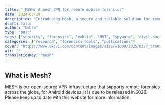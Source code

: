 ```yaml
---
title: "_MESH: A mesh VPN for remote mobile forensics"
date: 2024-03-19
description: "Introducing Mesh, a secure and scalable solution for remote mobile forensic analysis that empowers civil society researchers to investigate spyware and malicious implants."
draft: false
author: "Umbra"
type: "post"
tags: ["security", "forensics", "mobile", "MVT", "spyware", "civil-society"]
categories: ["research", "forensics-tools", "publications"]
cover: "https://www.0x0v1.com/content/images/size/w1000/2025/03/7_transparent.png"
alt: ""
translationKey: "mesh"
---
```


## What is Mesh?

MESH is our open-source VPN infrastructure that supports remote forensics across the globe, for Android devices. 
It is due to be released in 2026. 
Please keep up to date with this website for more information. 
